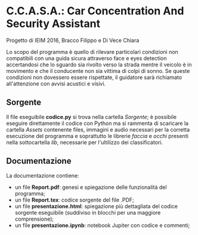 # C.C.A.S.A.: Car Concentration And Security Assistant
Progetto di IEIM 2016, Bracco Filippo e Di Vece Chiara

  Lo scopo del programma è quello di rilevare particolari condizioni non compatibili con una guida sicura attraverso face e eyes detection accertandosi che lo sguardo sia rivolto verso la strada mentre il veicolo è in movimento e che il conducente non sia vittima di colpi di sonno. Se queste condizioni non dovessero essere rispettate, il guidatore sarà richiamato all'attenzione con avvisi acustici e visivi. 

## Sorgente
Il file eseguibile **codice.py** si trova nella cartella *Sorgente*; è possibile eseguire direttamente il codice con Python ma si rammenta di scaricare la cartella *Assets* contenente files, immagini e audio necessari per la corretta esecuzione del programma e soprattutto le librerie *faccia* e *occhi* presenti nella sottocartella *lib*, necessarie per l'ultilizzo dei classificatori.


## Documentazione
La documentazione contiene:
* un file **Report.pdf**: genesi e spiegazione delle funzionalità del programma;
* un file **Report.tex**: codice sorgente del file .PDF;
* un file **presentazione.html**: spiegazione più dettagliata del codice sorgente eseguibile (suddiviso in blocchi per una maggiore comprensione);
* un file **presentazione.ipynb**: notebook Jupiter con codice e commenti;

